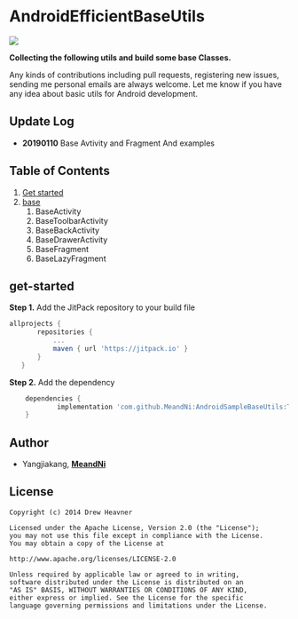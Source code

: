# AndroidEfficientBaseUtils

[![](https://jitpack.io/v/MeandNi/AndroidSampleBaseUtils.svg)](https://jitpack.io/#MeandNi/AndroidSampleBaseUtils)

**Collecting the following utils and build some base Classes.**

Any kinds of contributions including pull requests, registering new issues, sending me personal emails are always welcome. Let me know if you have any idea about basic utils for Android development.

## Update Log

 - **20190110** Base Avtivity and Fragment And examples

## Table of Contents

1. [Get started](#get-started)
2. [base](#base)
   1. BaseActivity
   2. BaseToolbarActivity
   3. BaseBackActivity
   4. BaseDrawerActivity
   5. BaseFragment
   6. BaseLazyFragment

## get-started

**Step 1.** Add the JitPack repository to your build file

 ```groovy
 allprojects {
		repositories {
			...
			maven { url 'https://jitpack.io' }
		}
	}
 ```

**Step 2.** Add the dependency

```groovy
	dependencies {
	        implementation 'com.github.MeandNi:AndroidSampleBaseUtils:Tag'
	}
```

## Author

-	Yangjiakang, **[MeandNi](https://meandni.com)**



## License

	Copyright (c) 2014 Drew Heavner
	
	Licensed under the Apache License, Version 2.0 (the "License");
	you may not use this file except in compliance with the License.
	You may obtain a copy of the License at
	
	http://www.apache.org/licenses/LICENSE-2.0
	
	Unless required by applicable law or agreed to in writing,
	software distributed under the License is distributed on an
	"AS IS" BASIS, WITHOUT WARRANTIES OR CONDITIONS OF ANY KIND,
	either express or implied. See the License for the specific
	language governing permissions and limitations under the License.
